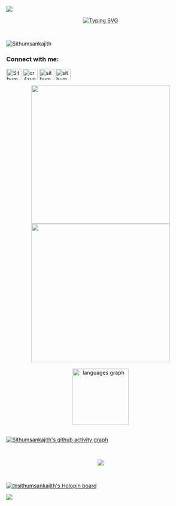 <a href="https://www.youtube.com/watch?v=dQw4w9WgXcQ"><img src="https://user-images.githubusercontent.com/73097560/115834477-dbab4500-a447-11eb-908a-139a6edaec5c.gif"></a>
<br>

<p align="center">
<a href="https://git.io/typing-svg"><img src="https://readme-typing-svg.demolab.com?font=Fira+Code&pause=1000&color=3566E6&width=435&lines=%F0%9F%91%8B+Hi+there!+I'm+Sithum+Sankajith;%F0%9F%8C%9F+I+love+building+softwares.;%F0%9F%92%A1+Undergraduate+student+at+NSBM.;%F0%9F%9A%80+Let's+connect+and+collaborate!;%F0%9F%93%AB+  +  +077+55+24+461" alt="Typing SVG" />
</a>
</p>
<br>

<p align="left"> <img src="https://komarev.com/ghpvc/?username=Sithumsankajith&label=Profile%20views&color=0e75b6&style=flat" alt="Sithumsankajith" /> </p>


<h3 align="left">Connect with me:</h3>
<p align="left">
<a href="https://linkedin.com/in/sithum-sankajith" target="blank"><img align="center" src="https://raw.githubusercontent.com/rahuldkjain/github-profile-readme-generator/master/src/images/icons/Social/linked-in-alt.svg" alt="Sithum Sankajith" height="30" width="40" /></a>
<a href="https://www.instagram.com/cr4zynym" target="blank"><img align="center" src="https://raw.githubusercontent.com/rahuldkjain/github-profile-readme-generator/master/src/images/icons/Social/instagram.svg" alt="cr4zynym" height="30" width="40" /></a>
<a href="https://x.com/SSankajith?t=k6Uoss6ynwDP5Awre7n0HQ&s=09" target="_blank"><img align="center" src="https://raw.githubusercontent.com/rahuldkjain/github-profile-readme-generator/master/src/images/icons/Social/twitter.svg" alt="sithum" height="30" width="40" /></a>
<a href="[https://x.com/SSankajith?t=k6Uoss6ynwDP5Awre7n0HQ&s=09](https://www.facebook.com/sithum.sankajith.1?mibextid=ZbWKwL)" target="_blank"><img align="center" src="https://raw.githubusercontent.com/rahuldkjain/github-profile-readme-generator/master/src/images/icons/Social/facebook.svg" alt="sithum" height="30" width="40" /></a>


</p>

<div align="center">
  
  <img width="370px" src="https://github-readme-stats.vercel.app/api?username=Sithumsankajith&custom_title=Sithum's+Github+Stats&show_icons=true&hide_border=true&count_private=true&bg_color=00000000&title_color=58a6fe&text_color=878787&icon_color=58a6fe&cache_seconds=1800" />
  <img width="370px" src="https://github-readme-streak-stats.herokuapp.com/?user=Sithumsankajith&background=00000000&hide_border=true&stroke=878787&ring=4c8ed9&fire=4c8ed9&currStreakNum=878787&sideNums=878787&currStreakLabel=878787&sideLabels=878787&dates=878787" />
</div>

<br>

<div align="center">
  <img src="https://github-readme-stats.vercel.app/api/top-langs?username=sithumsankajith&locale=en&custom_title=Sithum's+top+languages&layout=compact&bg_color=00000000&title_color=58a6fe&text_color=878787&icon_color=58a6fe&langs_count=6&theme=dark&hide_border=true" height="150" alt="languages graph"  />
</div>

<br>

[![Sithumsankajith's github activity graph](https://github-readme-activity-graph.vercel.app/graph?username=Sithumsankajith&bg_color=0d1117&color=878787&line=4c8ed9&point=878787&area=true&hide_border=true)](https://github.com/Sithumsankajith/github-readme-activity-graph)

<br>


<p align="center">
  <a href="https://skillicons.dev">
    <img src="https://skillicons.dev/icons?i=windows,github,vscode,visualstudio,php,html,dotnet,cs,c,bootstrap,arduino,css,javascript,nodejs,python,mysql,mongodb,docker,azure,aws,postman,ae,apple,angular,gmail,ps,githubactions,git,stackoverflow,discord,gitlab,devto,figma" />
    
</p>
<br>



[![@sithumsankajith's Holopin board](https://holopin.me/sithumsankajith)](https://holopin.io/@sithumsankajith)
<br>

<a href="https://www.youtube.com/watch?v=dQw4w9WgXcQ"><img src="https://user-images.githubusercontent.com/73097560/115834477-dbab4500-a447-11eb-908a-139a6edaec5c.gif"></a>
<br>






